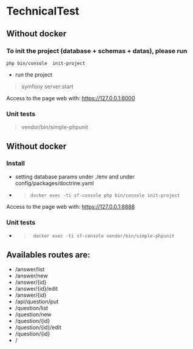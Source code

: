 # TechnicalTest
## Without docker

### To init the project (database + schemas + datas), please run 
`php bin/console  init-project` 
*  run the project 
 > symfony server:start

Access to the page web with: https://127.0.0.1:8000 
### Unit tests 
 > vendor/bin/simple-phpunit

## Without docker
### Install  
* setting database params under ./env and under config/packages/doctrine.yaml
*  > `docker exec -ti sf-console php bin/console init-project`

 Access to the page web with: https://127.0.0.1:8888

### Unit tests 
*  > ` docker exec -ti sf-console vendor/bin/simple-phpunit`
 
## Availables routes are:
 - /answer/list
 - /answer/new
 - /answer/{id}
 - /answer/{id}/edit
 - /answer/{id}
 - /api/question/put
 - /question/list
 - /question/new
 - /question/{id}
 - /question/{id}/edit
 - /question/{id}
 - /
